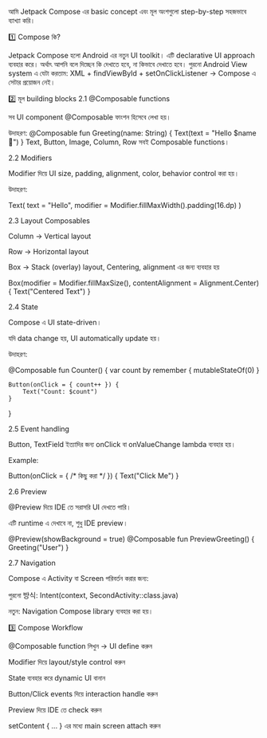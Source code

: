 আমি Jetpack Compose এর basic concept এবং মূল অংশগুলো step-by-step সহজভাবে ব্যাখ্যা করি।

1️⃣ Compose কি?

Jetpack Compose হলো Android এর নতুন UI toolkit।
এটি declarative UI approach ব্যবহার করে। অর্থাৎ আপনি বলে দিচ্ছেন কি দেখাতে হবে, না কিভাবে দেখাতে হবে।
পুরনো Android View system এ যেটা করতাম: XML + findViewById + setOnClickListener → Compose এ সেটার প্রয়োজন নেই।

2️⃣ মূল building blocks
2.1 @Composable functions

সব UI component @Composable ফাংশন হিসেবে লেখা হয়।

উদাহরণ:
@Composable
fun Greeting(name: String) {
    Text(text = "Hello $name 👋")
}
Text, Button, Image, Column, Row সবই Composable functions।

2.2 Modifiers

Modifier দিয়ে UI size, padding, alignment, color, behavior control করা হয়।

উদাহরণ:

Text(
    text = "Hello",
    modifier = Modifier.fillMaxWidth().padding(16.dp)
)

2.3 Layout Composables

Column → Vertical layout

Row → Horizontal layout

Box → Stack (overlay) layout, Centering, alignment এর জন্য ব্যবহার হয়

Box(modifier = Modifier.fillMaxSize(), contentAlignment = Alignment.Center) {
    Text("Centered Text")
}

2.4 State

Compose এ UI state-driven।

যদি data change হয়, UI automatically update হয়।

উদাহরণ:

@Composable
fun Counter() {
    var count by remember { mutableStateOf(0) }

    Button(onClick = { count++ }) {
        Text("Count: $count")
    }
}

2.5 Event handling

Button, TextField ইত্যাদির জন্য onClick বা onValueChange lambda ব্যবহার হয়।

Example:

Button(onClick = { /* কিছু করা */ }) {
    Text("Click Me")
}

2.6 Preview

@Preview দিয়ে IDE তে সরাসরি UI দেখতে পারি।

এটি runtime এ দেখাবে না, শুধু IDE preview।

@Preview(showBackground = true)
@Composable
fun PreviewGreeting() {
    Greeting("User")
}

2.7 Navigation

Compose এ Activity বা Screen পরিবর্তন করার জন্য:

পুরনো 방식: Intent(context, SecondActivity::class.java)

নতুন: Navigation Compose library ব্যবহার করা হয়।

3️⃣ Compose Workflow

@Composable function লিখুন → UI define করুন

Modifier দিয়ে layout/style control করুন

State ব্যবহার করে dynamic UI বানান

Button/Click events দিয়ে interaction handle করুন

Preview দিয়ে IDE তে check করুন

setContent { ... } এর মধ্যে main screen attach করুন
